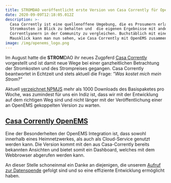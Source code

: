 ```yaml
---
title: STROMDAO veröffentlicht erste Version von Casa Corrently für OpenEMS
date: 2020-09-09T12:18:05.012Z
description: >-
  Casa Corrently ist eine quellenoffene Umgebung, die es Prosumern erlaubt die
  Stromkosten im Blick zu behalten und  die eigenen Ergebnisse mit anderen
  Correntlyanern in der Community zu vergleichen. Buchstäblich mit einem
  Mausklick kann man nun sehen, wie Casa Corrently mit OpenEMS zusammenarbeitet.
image: /img/openems_logo.png
---
```

Im August hatte die **STROM**DAO ihr neues Zugpferd [Casa Corrently](https://stromdao.de/casa) vorgestellt und ist damit neue Wege bei einer ganzheitlichen Betrachtung der Stromkosten und des Strompreises gegangen. Casa Corrently beantwortet in Echtzeit und stets aktuell die Frage: _"Was kostet mich mein Strom?"_

Aktuell [verzeichnet NPMJS](https://www.npmjs.com/package/casa-corrently) mehr als 1000 Downloads des Basispaketes pro Woche, was zumindest für uns ein Indiz ist, dass wir mit der Entwicklung auf dem richtigen Weg sind und nicht länger mit der Veröffentlichung einer an OpenEMS gekoppelten Version zu warten.

## [Casa Corrently OpenEMS](https://github.com/energychain/casa-corrently-openems)

Eine der Besonderheiten der OpenEMS Integration ist, dass sowohl innerhalb eines Heimnetzwerkes, als auch als Cloud-Service genutzt werden kann. Die Version kommt mit den aus Casa-Corrently bereits bekannten Ansichten und bietet somit ein Dashboard, welches mit dem Webbrowser abgerufen werden kann. 

An dieser Stelle schoneinmal ein Danke an diejenigen, die unserem [Aufruf zur Datenspende](https://community.openems.io/t/datenspender-gesucht/278) gefolgt sind und so eine effiziente Entwicklung ermöglicht haben.
